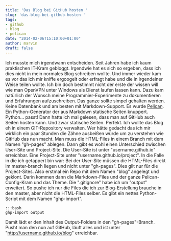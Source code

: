 ```yaml
---
title: 'Das Blog bei GitHub hosten '
slug: 'das-blog-bei-github-hosten '
tags:
- github
- blog
- pelican
date: "2014-02-06T15:10:00+01:00"
author: marvin
draft: false
---
```


Ich musste mich irgendwann entscheiden. Seit Jahren habe ich kaum praktischen IT-Kram gebloggt. Irgendwie hat es sich so ergeben, dass ich dies nicht in mein normales Blog schreiben wollte. Und immer wieder kam es vor das ich mir kniffe ergoogelt oder erfragt habe und die in irgendeiner Weise teilen wollte. Ich bin doch bestimmt nicht der erste der wissen will wie man OpenVPN unter Windows als Dienst laufen lassen kann. Dazu kam natürlich der Wunsch meine Programmier-Experimente zu dokumentieren und Erfahrungen aufzuschreiben. Das ganze sollte simpel gehalten werden. Keine Datenbank und am besten mit Markdown-Support. Es wurde [Pelican](http://blog.getpelican.com/). Ein Python-Generator der aus Markdown statische Seiten knuppert. Python... passt! Dann hatte ich mal gelesen, dass man auf GitHub auch Seiten hosten kann. Und zwar statische Seiten. Perfekt. Ich wollte das Blog eh in einem GIT-Repository verwalten. Wer hätte gedacht das ich mir wirklich ein paar Stunden die Zähne ausbeißen würde um zu verstehen wie GitHub das nun macht. Man muss die HTML-Files in einem Branch mit dem Namen "gh-pages" ablegen. Dann gibt es wohl einen Unterschied zwischen User-Site und Project-Site. Die User-Site ist unter "username.github.io" erreichbar. Eine Project-Site unter "username.github.io/project". In die Falle in die ich getappert bin war: Bei der User-Site müssen die HTML-Files direkt im master-branch liegen und nicht unter "gh-pages". Dies gilt nur für die Project-Sites. Also erstmal ein Repo mit dem Namen "blog" angelegt und geklont. Darin kommen dann die Markdown-Files und der ganze Pelican-Config-Kram und das Theme. Die ".gitignore" habe ich um "output" erweitert. So pushe ich nur die Files die ich zur Blog-Erstellung brauche in den master, aber nicht die HTML-Files selber. Es gibt ein nettes Python-Script mit dem Namen "ghp-import".

	:::bash
	ghp-import output

Damit lädt er den Inhalt des Output-Folders in den "gh-pages"-Branch. Pusht man den nun auf GitHub, läuft alles und ist unter "http://username.github.io/blog" erreichbar. 